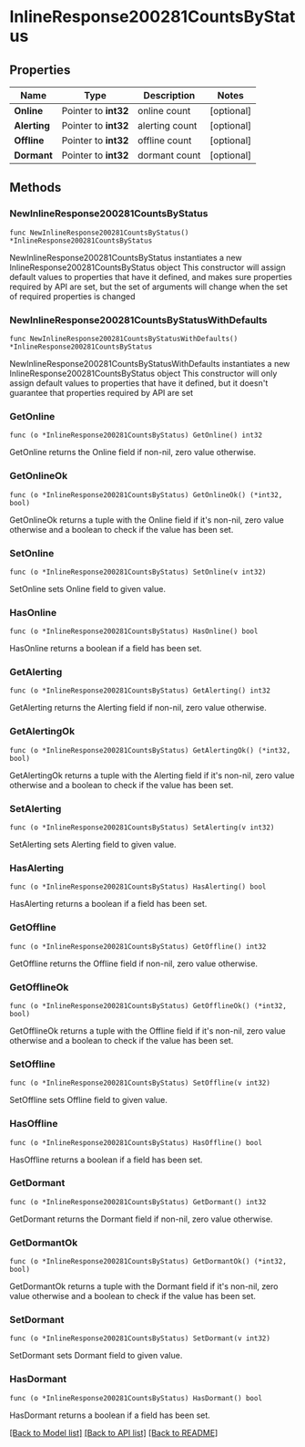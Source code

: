 # InlineResponse200281CountsByStatus

## Properties

Name | Type | Description | Notes
------------ | ------------- | ------------- | -------------
**Online** | Pointer to **int32** | online count | [optional] 
**Alerting** | Pointer to **int32** | alerting count | [optional] 
**Offline** | Pointer to **int32** | offline count | [optional] 
**Dormant** | Pointer to **int32** | dormant count | [optional] 

## Methods

### NewInlineResponse200281CountsByStatus

`func NewInlineResponse200281CountsByStatus() *InlineResponse200281CountsByStatus`

NewInlineResponse200281CountsByStatus instantiates a new InlineResponse200281CountsByStatus object
This constructor will assign default values to properties that have it defined,
and makes sure properties required by API are set, but the set of arguments
will change when the set of required properties is changed

### NewInlineResponse200281CountsByStatusWithDefaults

`func NewInlineResponse200281CountsByStatusWithDefaults() *InlineResponse200281CountsByStatus`

NewInlineResponse200281CountsByStatusWithDefaults instantiates a new InlineResponse200281CountsByStatus object
This constructor will only assign default values to properties that have it defined,
but it doesn't guarantee that properties required by API are set

### GetOnline

`func (o *InlineResponse200281CountsByStatus) GetOnline() int32`

GetOnline returns the Online field if non-nil, zero value otherwise.

### GetOnlineOk

`func (o *InlineResponse200281CountsByStatus) GetOnlineOk() (*int32, bool)`

GetOnlineOk returns a tuple with the Online field if it's non-nil, zero value otherwise
and a boolean to check if the value has been set.

### SetOnline

`func (o *InlineResponse200281CountsByStatus) SetOnline(v int32)`

SetOnline sets Online field to given value.

### HasOnline

`func (o *InlineResponse200281CountsByStatus) HasOnline() bool`

HasOnline returns a boolean if a field has been set.

### GetAlerting

`func (o *InlineResponse200281CountsByStatus) GetAlerting() int32`

GetAlerting returns the Alerting field if non-nil, zero value otherwise.

### GetAlertingOk

`func (o *InlineResponse200281CountsByStatus) GetAlertingOk() (*int32, bool)`

GetAlertingOk returns a tuple with the Alerting field if it's non-nil, zero value otherwise
and a boolean to check if the value has been set.

### SetAlerting

`func (o *InlineResponse200281CountsByStatus) SetAlerting(v int32)`

SetAlerting sets Alerting field to given value.

### HasAlerting

`func (o *InlineResponse200281CountsByStatus) HasAlerting() bool`

HasAlerting returns a boolean if a field has been set.

### GetOffline

`func (o *InlineResponse200281CountsByStatus) GetOffline() int32`

GetOffline returns the Offline field if non-nil, zero value otherwise.

### GetOfflineOk

`func (o *InlineResponse200281CountsByStatus) GetOfflineOk() (*int32, bool)`

GetOfflineOk returns a tuple with the Offline field if it's non-nil, zero value otherwise
and a boolean to check if the value has been set.

### SetOffline

`func (o *InlineResponse200281CountsByStatus) SetOffline(v int32)`

SetOffline sets Offline field to given value.

### HasOffline

`func (o *InlineResponse200281CountsByStatus) HasOffline() bool`

HasOffline returns a boolean if a field has been set.

### GetDormant

`func (o *InlineResponse200281CountsByStatus) GetDormant() int32`

GetDormant returns the Dormant field if non-nil, zero value otherwise.

### GetDormantOk

`func (o *InlineResponse200281CountsByStatus) GetDormantOk() (*int32, bool)`

GetDormantOk returns a tuple with the Dormant field if it's non-nil, zero value otherwise
and a boolean to check if the value has been set.

### SetDormant

`func (o *InlineResponse200281CountsByStatus) SetDormant(v int32)`

SetDormant sets Dormant field to given value.

### HasDormant

`func (o *InlineResponse200281CountsByStatus) HasDormant() bool`

HasDormant returns a boolean if a field has been set.


[[Back to Model list]](../README.md#documentation-for-models) [[Back to API list]](../README.md#documentation-for-api-endpoints) [[Back to README]](../README.md)


